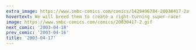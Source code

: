 ```yaml
---
extra_image: https://www.smbc-comics.com/comics/1429496784-20030417-2after.png
hovertext: We will breed them to create a right-turning super-race!
image: https://www.smbc-comics.com/comics/20030417-2.gif
next_comic: '2003-04-18'
prev_comic: '2003-04-16'
title: '2003-04-17'
---
```


